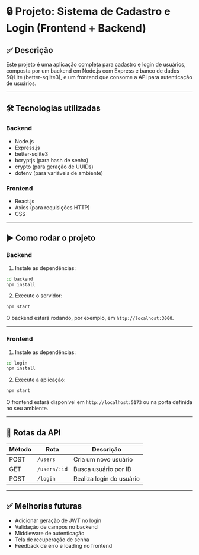 # 🔒 Projeto: Sistema de Cadastro e Login (Frontend + Backend)

## ✅ Descrição

Este projeto é uma aplicação completa para cadastro e login de usuários, composta por um backend em Node.js com Express e banco de dados SQLite (better-sqlite3), e um frontend que consome a API para autenticação de usuários.

---

## 🛠️ Tecnologias utilizadas

### **Backend**

- Node.js
- Express.js
- better-sqlite3
- bcryptjs (para hash de senha)
- crypto (para geração de UUIDs)
- dotenv (para variáveis de ambiente)

### **Frontend**

- React.js
- Axios (para requisições HTTP)
- CSS 

---

## ▶️ Como rodar o projeto

### **Backend**

1. Instale as dependências:

```bash
cd backend
npm install
```

2. Execute o servidor:

```bash
npm start
```

O backend estará rodando, por exemplo, em `http://localhost:3000`.

---

### **Frontend**

1. Instale as dependências:

```bash
cd login
npm install
```

2. Execute a aplicação:

```bash
npm start
```

O frontend estará disponível em `http://localhost:5173` ou na porta definida no seu ambiente.

---

## 📡 Rotas da API

| Método | Rota         | Descrição                |
| ------ | ------------ | ------------------------ |
| POST   | `/users`     | Cria um novo usuário     |
| GET    | `/users/:id` | Busca usuário por ID     |
| POST   | `/login`     | Realiza login do usuário |

---

## ✅ Melhorias futuras

- Adicionar geração de JWT no login
- Validação de campos no backend
- Middleware de autenticação
- Tela de recuperação de senha
- Feedback de erro e loading no frontend

